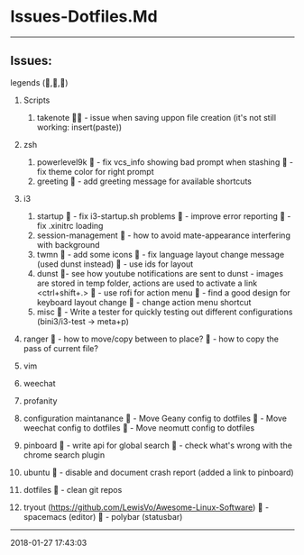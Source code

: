 # Issues-Dotfiles.Md

-----------------------------------------
## Issues:

legends (,,)

1. Scripts
	1. takenote
		 - issue when saving uppon file creation
			(it's not still working: insert(paste))

1. zsh
	1. powerlevel9k
		 - fix vcs_info showing bad prompt when stashing
		 - fix theme color for right prompt
	1. greeting
		 - add greeting message for available shortcuts
1. i3
	1. startup
		 - fix i3-startup.sh problems
			 - improve error reporting
		 - fix .xinitrc loading
	1. session-management
		 - how to avoid mate-appearance interfering with background
	1. twmn
		 - add some icons
		 - fix language layout change message (used dunst instead)
		 - use ids for layout
	1. dunst
		- see how youtube notifications are sent to dunst
			- images are stored in temp folder, actions are used to
			  activate a link <ctrl+shift+.>
		 - use rofi for action menu
		 - find a good design for keyboard layout change
		 - change action menu shortcut
	1. misc
		 - Write a tester for quickly testing out different configurations
			(bini3/i3-test -> meta+p)

1. ranger
		 - how to move/copy between to place?
		 - how to copy the pass of current file?

1. vim

1. weechat

1. profanity

1. configuration maintanance
	 - Move Geany config to dotfiles
	 - Move weechat config to dotfiles
	 - Move neomutt config to dotfiles
1. pinboard
	 - write api for global search
	 - check what's wrong with the chrome search plugin
1. ubuntu
	 - disable and document crash report (added a link to pinboard)

1. dotfiles
	 - clean git repos
1. tryout (https://github.com/LewisVo/Awesome-Linux-Software)
	 - spacemacs (editor)
	 - polybar (statusbar)

-----------------------------------------
2018-01-27 17:43:03
